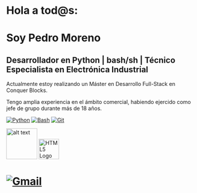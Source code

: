 # Hola a tod@s:

# Soy Pedro Moreno

## Desarrollador en Python | bash/sh | Técnico Especialista en Electrónica Industrial

Actualmente estoy realizando un Máster en Desarrollo Full-Stack en Conquer Blocks.

Tengo amplia experiencia en el ámbito comercial, habiendo ejercido como jefe de grupo durante más de 18 años.

[![Python](https://img.shields.io/badge/Python-yellow?style=for-the-badge&logo=python&logoColor=&labelColor=101010)]() [![Bash](https://img.shields.io/badge/bash-4EAA25?style=for-the-badge&logo=gnu-bash&logoColor=white&labelColor=101010)]() [![Git](https://img.shields.io/badge/Git-F05032?style=for-the-badge&logo=git&logoColor=white&labelColor=101010)]()

<img src="https://cdn2.fptshop.com.vn/unsafe/640x0/filters:quality(100)/2022_5_31_637896077154349058_visual-studio-code-jpg.jpg" alt="alt text" style="width: 82px;"/> <img src="https://upload.wikimedia.org/wikipedia/commons/6/61/HTML5_logo_and_wordmark.svg" alt="HTML5 Logo" style="width: 54px;" />

# [![Gmail](https://img.shields.io/badge/Email%20personal-white?style=for-the-badge&logo=gmail&logoColor=red&label=pedromoreno2x%40gmail.com&labelColor=black&color=%23EA4339)](mailto:pedromoreno2x@gmail.com)
